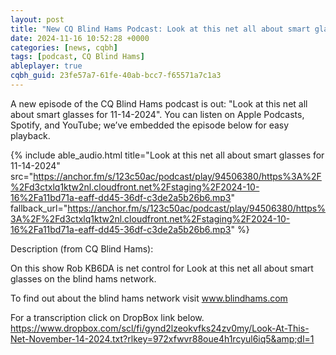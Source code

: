 ```yaml
---
layout: post
title: "New CQ Blind Hams Podcast: Look at this net all about smart glasses for 11-14-2024"
date: 2024-11-16 10:52:28 +0000
categories: [news, cqbh]
tags: [podcast, CQ Blind Hams]
ableplayer: true
cqbh_guid: 23fe57a7-61fe-40ab-bcc7-f65571a7c1a3
---
```


A new episode of the CQ Blind Hams podcast is out: "Look at this net all about smart glasses for 11-14-2024". You can listen on Apple Podcasts, Spotify, and YouTube; we’ve embedded the episode below for easy playback.

{% include able_audio.html title="Look at this net all about smart glasses for 11-14-2024" src="https://anchor.fm/s/123c50ac/podcast/play/94506380/https%3A%2F%2Fd3ctxlq1ktw2nl.cloudfront.net%2Fstaging%2F2024-10-16%2Fa11bd71a-eaff-dd45-36df-c3de2a5b26b6.mp3" fallback_url="https://anchor.fm/s/123c50ac/podcast/play/94506380/https%3A%2F%2Fd3ctxlq1ktw2nl.cloudfront.net%2Fstaging%2F2024-10-16%2Fa11bd71a-eaff-dd45-36df-c3de2a5b26b6.mp3" %}

Description (from CQ Blind Hams):

<p>On this show Rob KB6DA is net control for Look at this net all about smart glasses on the blind hams network.

To find out about the blind hams network visit www.blindhams.com

For a transcription click on DropBox link below.
https://www.dropbox.com/scl/fi/gynd2lzeokvfks24zv0my/Look-At-This-Net-November-14-2024.txt?rlkey=972xfwvr88oue4h1rcyul6iq5&amp;dl=1</p>
